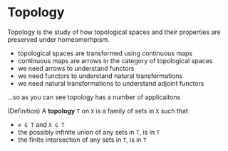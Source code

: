 # Topology

Topology is the study of how topological spaces and their properties are preserved under homeomorhpism.

- topological spaces are transformed using continuous maps
- continuous maps are arrows in the category of topological spaces
- we need arrows to understand functors
- we need functors to understand natural transformations
- we need natural transformations to understand adjoint functors

...so as you can see topology has a number of applicaitons

(Definition) A **topology** `T` on `X` is a family of sets in `X` such that
- `∅ ∈ T` and `X ∈ T`
- the possibly infinite union of any sets in `T`, is in `T`
- the finite intersection of any sets in `T`, is in `T`
